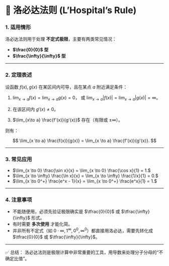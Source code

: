 # 🌟 洛必达法则 (L’Hospital’s Rule)

### **1. 适用情形**

洛必达法则用于处理 **不定式极限**，主要有两类常见情况：

* **$\frac{0}{0}$ 型**
* **$\frac{\infty}{\infty}$ 型**

---

### **2. 定理表述**

设函数 $f(x), g(x)$ 在某区间内可导，且在某点 $a$ 附近满足条件：

1. $\lim_{x\to a} f(x) = \lim_{x\to a} g(x) = 0$，
   或 $\lim_{x\to a} |f(x)| = \lim_{x\to a} |g(x)| = \infty$。

2. 在该区间内 $g'(x) \neq 0$。

3. $\lim_{x\to a} \frac{f'(x)}{g'(x)}$ 存在（有限或 $\pm \infty$）。

则有：

$$
\lim_{x \to a} \frac{f(x)}{g(x)} = \lim_{x \to a} \frac{f'(x)}{g'(x)}.
$$

---

### **3. 常见应用**

* $\lim_{x \to 0} \frac{\sin x}{x} = \lim_{x \to 0} \frac{\cos x}{1} = 1.$
* $\lim_{x \to \infty} \frac{\ln x}{x} = \lim_{x \to \infty} \frac{1/x}{1} = 0.$
* $\lim_{x \to 0^+} \frac{e^x - 1}{x} = \lim_{x \to 0^+} \frac{e^x}{1} = 1.$

---

### **4. 注意事项**

* 不能随便用，必须先验证极限确实是 $\tfrac{0}{0}$ 或 $\tfrac{\infty}{\infty}$ 形式。
* 有时需要 **多次使用** 才能化简。
* 并非所有不定式（如 $0\cdot \infty, 1^\infty, 0^0, \infty^0$）都直接用洛必达，需要先转化成 $\tfrac{0}{0}$ 或 $\tfrac{\infty}{\infty}$。

---

✅ 总结：
洛必达法则是极限计算中非常重要的工具，用导数来处理分子分母的“不确定比值”。


